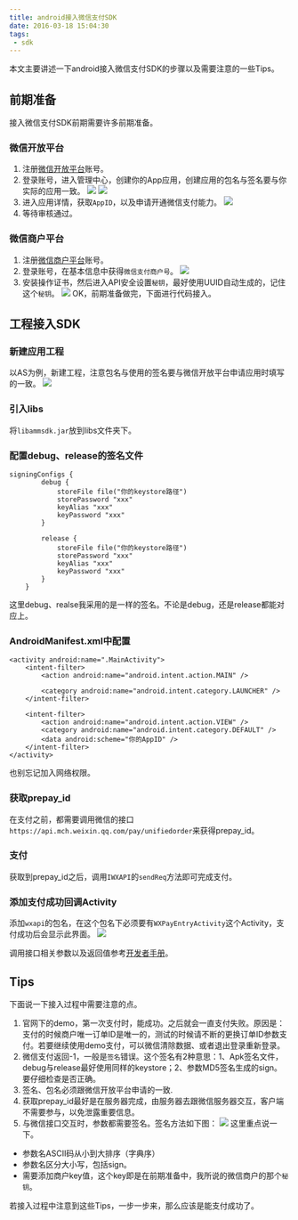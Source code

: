 ```yaml
---
title: android接入微信支付SDK
date: 2016-03-18 15:04:30
tags:
 - sdk
---
```


本文主要讲述一下android接入微信支付SDK的步骤以及需要注意的一些Tips。

## 前期准备
接入微信支付SDK前期需要许多前期准备。
### 微信开放平台
1. 注册[微信开放平台](https://open.weixin.qq.com/)账号。
2. 登录账号，进入管理中心，创建你的App应用，创建应用的包名与签名要与你实际的应用一致。
![](http://7xryow.com1.z0.glb.clouddn.com/2016/03/wechat-sdk1.png)
![](http://7xryow.com1.z0.glb.clouddn.com/2016/03/wechat-sdk5.png)
3. 进入应用详情，获取``AppID``，以及申请开通微信支付能力。
![](http://7xryow.com1.z0.glb.clouddn.com/2016/03/wechat-sdk2.png)
4. 等待审核通过。

<!--more-->

### 微信商户平台
1. 注册[微信商户平台](https://pay.weixin.qq.com)账号。
2. 登录账号，在基本信息中获得``微信支付商户号``。
![](http://7xryow.com1.z0.glb.clouddn.com/2016/03/wechat-sdk3.png)
3. 安装操作证书，然后进入API安全设置``秘钥``，最好使用UUID自动生成的，记住这个``秘钥``。
![](http://7xryow.com1.z0.glb.clouddn.com/2016/03/wechat-sdk4.png)
OK，前期准备做完，下面进行代码接入。

## 工程接入SDK
### 新建应用工程
以AS为例，新建工程，注意包名与使用的签名要与微信开放平台申请应用时填写的一致。
![](http://7xryow.com1.z0.glb.clouddn.com/2016/03/wechat-sdk8.png)
### 引入libs
将``libammsdk.jar``放到libs文件夹下。
### 配置debug、release的签名文件
```
signingConfigs {
        debug {
            storeFile file("你的keystore路径")
            storePassword "xxx"
            keyAlias "xxx"
            keyPassword "xxx"
        }

        release {
            storeFile file("你的keystore路径")
            storePassword "xxx"
            keyAlias "xxx"
            keyPassword "xxx"
        }
    }
```
这里debug、realse我采用的是一样的签名。不论是debug，还是release都能对应上。
### AndroidManifest.xml中配置
```
<activity android:name=".MainActivity">
    <intent-filter>
        <action android:name="android.intent.action.MAIN" />

        <category android:name="android.intent.category.LAUNCHER" />
    </intent-filter>

    <intent-filter>
        <action android:name="android.intent.action.VIEW" />
        <category android:name="android.intent.category.DEFAULT" />
        <data android:scheme="你的AppID" />
    </intent-filter>
</activity>
```
也别忘记加入网络权限。
### 获取prepay_id
在支付之前，都需要调用微信的接口``https://api.mch.weixin.qq.com/pay/unifiedorder``来获得prepay_id。
### 支付
获取到prepay_id之后，调用``IWXAPI``的``sendReq``方法即可完成支付。
### 添加支付成功回调Activity
添加``wxapi``的包名，在这个包名下必须要有``WXPayEntryActivity``这个Activity，支付成功后会显示此界面。
![](http://7xryow.com1.z0.glb.clouddn.com/2016/03/wechat-sdk6.png)

调用接口相关参数以及返回值参考[开发者手册](https://pay.weixin.qq.com/wiki/doc/api/app/app.php?chapter=8_1)。


## Tips
下面说一下接入过程中需要注意的点。
1. 官网下的demo，第一次支付时，能成功。之后就会一直支付失败。原因是：支付的时候商户唯一订单ID是唯一的，测试的时候请不断的更换订单ID参数支付。若要继续使用demo支付，可以微信清除数据、或者退出登录重新登录。
2. 微信支付返回-1，一般是``签名``错误。这个签名有2种意思：1、Apk签名文件，debug与release最好使用同样的keystore；2、参数MD5签名生成的sign。要仔细检查是否正确。
3. 签名、包名必须跟微信开放平台申请的一致.
4. 获取prepay_id最好是在服务器完成，由服务器去跟微信服务器交互，客户端不需要参与，以免泄露重要信息。
5. 与微信接口交互时，参数都需要签名。签名方法如下图：
![](http://7xryow.com1.z0.glb.clouddn.com/2016/03/wechat-sdk7.png)
这里重点说一下。
 - 参数名ASCII码从小到大排序（字典序）
 - 参数名区分大小写，包括sign。
 - 需要添加商户key值，这个key即是在前期准备中，我所说的微信商户的那个``秘钥``。

若接入过程中注意到这些Tips，一步一步来，那么应该是能支付成功了。
